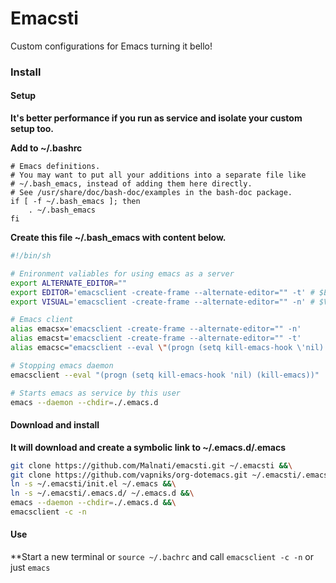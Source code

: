 # Emacsti

Custom configurations for Emacs turning it bello!

### Install

#### Setup

**It's better performance if you run as service and isolate your custom setup too.**

**Add to ~/.bashrc**

```bach
# Emacs definitions.
# You may want to put all your additions into a separate file like
# ~/.bash_emacs, instead of adding them here directly.
# See /usr/share/doc/bash-doc/examples in the bash-doc package.
if [ -f ~/.bash_emacs ]; then
	. ~/.bash_emacs
fi
```

**Create this file ~/.bash_emacs with content below.**

```bash
#!/bin/sh

# Enironment valiables for using emacs as a server
export ALTERNATE_EDITOR=""
export EDITOR='emacsclient -create-frame --alternate-editor="" -t' # $EDITOR opens in terminal
export VISUAL='emacsclient -create-frame --alternate-editor="" -n' # $VISUAL opens in GUI mode

# Emacs client
alias emacsx='emacsclient -create-frame --alternate-editor="" -n'
alias emacst='emacsclient -create-frame --alternate-editor="" -t'
alias emacsc="emacsclient --eval \"(progn (setq kill-emacs-hook \'nil) (kill-emacs))\""

# Stopping emacs daemon
emacsclient --eval "(progn (setq kill-emacs-hook 'nil) (kill-emacs))"

# Starts emacs as service by this user
emacs --daemon --chdir=./.emacs.d
```

#### Download and install

**It will download and create a symbolic link to ~/.emacs.d/.emacs**

```bash
git clone https://github.com/Malnati/emacsti.git ~/.emacsti &&\
git clone https://github.com/vapniks/org-dotemacs.git ~/.emacsti/.emacs.d/org-dotemacs &&\
ln -s ~/.emacsti/init.el ~/.emacs &&\
ln -s ~/.emacsti/.emacs.d/ ~/.emacs.d &&\
emacs --daemon --chdir=./.emacs.d &&\
emacsclient -c -n
```

#### Use

**Start a new terminal or ```source ~/.bachrc``` and call ```emacsclient -c -n``` or just ```emacs```

